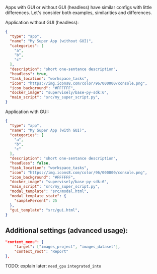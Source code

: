 Apps with GUI or without GUI (headless) have similar configs with little differences. Let's consider both examples, similarities and differences.  

Application without GUI (headless):
```json
{
  "type": "app",
  "name": "My Super App (without GUI)",
  "categories": [
    "a",
    "b",
    "c"
  ],
  "description": "short one-sentance description",
  "headless": true,
  "task_location": "workspace_tasks",
  "icon": "https://img.icons8.com/color/96/000000/console.png",
  "icon_background": "#FFFFFF",
  "docker_image": "supervisely/base-py-sdk:6",
  "main_script": "src/my_super_script.py",
}
```


Application with GUI:
```json
{
  "type": "app",
  "name": "My Super App (with GUI)",
  "categories": [
    "a",
    "b",
    "c"
  ],
  "description": "short one-sentance description",
  "headless": false,
  "task_location": "workspace_tasks",
  "icon": "https://img.icons8.com/color/96/000000/console.png",
  "icon_background": "#FFFFFF",
  "docker_image": "supervisely/base-py-sdk:6",
  "main_script": "src/my_super_script.py",
  "modal_template": "src/modal.html",
  "modal_template_state": {
    "samplePercent": 25
  },
  "gui_template": "src/gui.html",
}
```




## Additional settings (advanced usage):
```json
"context_menu": {
    "target": ["images_project", "images_dataset"],
    "context_root": "Report"
},
```

TODO: explain later:
`need_gpu`
`integrated_into`
